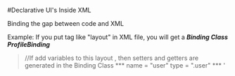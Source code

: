 #Declarative UI's Inside XML

Binding the gap between code and XML

Example:
If you put tag like "layout" in XML file, you will get a ***Binding Class ProfileBinding***


><!-- profile.xml -->
><layout>
><LinearLayout>
>//If add variables to this layout , then setters and getters are generated in the Binding Class
>  ***<data>
>      <variable>
>      name = "user"
>      type = ".user"
>      </variable>
>     </data>***
></LinearLayout>
></layout>'

